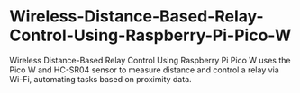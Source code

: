 # Wireless-Distance-Based-Relay-Control-Using-Raspberry-Pi-Pico-W
Wireless Distance-Based Relay Control Using Raspberry Pi Pico W uses the Pico W and HC-SR04 sensor to measure distance and control a relay via Wi-Fi, automating tasks based on proximity data.
